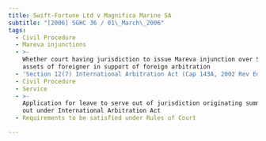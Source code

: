 ```yaml
---
title: Swift-Fortune Ltd v Magnifica Marine SA
subtitle: "[2006] SGHC 36 / 01\_March\_2006"
tags:
  - Civil Procedure
  - Mareva injunctions
  - >-
    Whether court having jurisdiction to issue Mareva injunction over Singapore
    assets of foreigner in support of foreign arbitration
  - 'Section 12(7) International Arbitration Act (Cap 143A, 2002 Rev Ed)'
  - Civil Procedure
  - Service
  - >-
    Application for leave to serve out of jurisdiction originating summons taken
    out under International Arbitration Act
  - Requirements to be satisfied under Rules of Court

---
```


